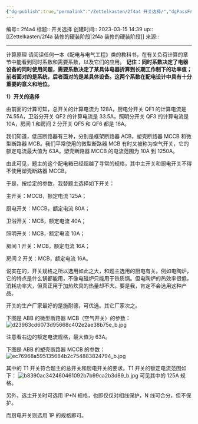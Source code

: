 ```yaml
---
{"dg-publish":true,"permalink":"/Zettelkasten/2f4a4 开关选择/","dgPassFrontmatter":true}
---
```


编号:: 2f4a4
标题:: 开关选择
创建时间:: 2023-03-15 14:39
up:: [[Zettelkasten/2f4a 装修的硬装阶段\|2f4a 装修的硬装阶段]]
来源:: 

---

计算原理
请阅读任何一本《配电与电气工程》类的教科书，在有关负荷计算的章节中能看到同时系数和需要系数，以及它们的应用。
**记住：同时系数决定了电器设备的同时使用问题，需要系数决定了某具体电器折算到长期工作制下的功率值；前者面对的是系统，后者面对的是某具体设备。这两个系数在配电设计中具有十分重要的意义和地位。**

**1）开关的选择**

由前面的计算可知，总开关的计算电流为 128A，厨电分开关 QF1 的计算电流是 74.55A，卫浴分开关 QF2 的计算电流是 33.5A，照明分开关 QF3 的计算电流是 10A，房间 1 和房间 2 分开关 QF5 和 QF6 都是 16A。

我们知道，低压断路器有三种，分别是框架断路器 ACB，塑壳断路器 MCCB 和微型断路器 MCB。我们平常使用的微型断路器 MCB 有时又被称为空气开关，它的额定电流最大值为 63A。塑壳断路器 MCCB 的电流范围为 10A 到 1250A。

由此可见，题主的这个配电箱已经超越了寻常的规格，其中主开关和厨电开关不得不使用塑壳断路器 MCCB。

于是，按给定的参数，我替题主选择如下开关：

主开关：MCCB，额定电流 125A；

厨电开关：MCCB，额定电流 80A；

卫浴开关：MCB，额定电流 40A；

照明开关：MCB，额定电流 10A；

房间 1 开关：MCB，额定电流 16A；

房间 2 开关：MCB，额定电流 16A。

说实在的，开关规格之所以选用如此之大，和题主选用的厨电有关。例如电陶炉，它的特点是什么锅都能用，不像电磁炉只能用于铁质锅。但电陶炉的热效率很低，消耗功率大，但真正用于加热炊具的热量却不大。要是我，肯定不会选用这种产品。

开关的生产厂家最好的是施耐德，可优选。其它厂家次之。

下图是 ABB 的微型断路器 MCB（空气开关）的参数：
![d23963cd6073d95668c402e2ae38b75e_b.jpg](/img/user/attachment/d23963cd6073d95668c402e2ae38b75e_b.jpg)

注意看右边的额定电流规格，最大值为 63A。

下图是 ABB 的塑壳断路器 MCCB 的参数：
![ec76968a595135684b2c754883824794_b.jpg](/img/user/attachment/ec76968a595135684b2c754883824794_b.jpg)


其中的 T1 开关符合题主的总开关和厨电开关的要求。T1 开关的额定电流范围如下：
![b8390ac342460461092b7b99ca2b3d89_b.jpg](/img/user/attachment/b8390ac342460461092b7b99ca2b3d89_b.jpg)
可见其中的 125A 规格。

另外，选主开关时可选用 IP+N 规格，也即仅仅对相线保护，N 线可合分，但不保护。

而厨电开关则选用 1P 的规格即可。


